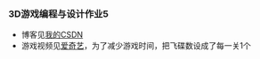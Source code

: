 ### 3D游戏编程与设计作业5
* 博客见[我的CSDN](https://blog.csdn.net/xuan_ting/article/details/102304879)
* 游戏视频见[爱奇艺](http://www.iqiyi.com/w_19sba556q9.html)，为了减少游戏时间，把飞碟数设成了每一关1个

